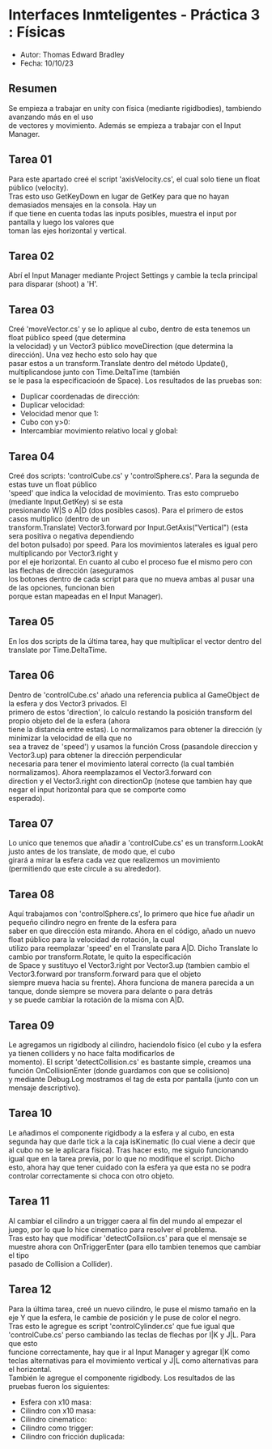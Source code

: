 # Interfaces Inmteligentes - Práctica 3 : Físicas  

- Autor: Thomas Edward Bradley  
- Fecha: 10/10/23  

## Resumen  
Se empieza a trabajar en unity con física (mediante rigidbodies), tambiendo avanzando más en el uso  
de vectores y movimiento. Además se empieza a trabajar con el Input Manager.  
## Tarea 01  
Para este apartado creé el script 'axisVelocity.cs', el cual solo tiene un float público (velocity).  
Tras esto uso GetKeyDown en lugar de GetKey para que no hayan demasiados mensajes en la consola. Hay un  
if que tiene en cuenta todas las inputs posibles, muestra el input por pantalla y luego los valores que  
toman las ejes horizontal y vertical.
## Tarea 02  
Abrí el Input Manager mediante Project Settings y cambie la tecla principal para disparar (shoot) a 'H'.
## Tarea 03  
Creé 'moveVector.cs' y se lo aplique al cubo, dentro de esta tenemos un float público speed (que determina  
la velocidad) y un Vector3 público moveDirection (que determina la dirección). Una vez hecho esto solo hay que  
pasar estos a un transform.Translate dentro del método Update(), multiplicandose junto con Time.DeltaTime (también  
se le pasa la especificacioón de Space). Los resultados de las pruebas son:  
- Duplicar coordenadas de dirección: 
- Duplicar velocidad: 
- Velocidad menor que 1: 
- Cubo con y>0: 
- Intercambiar movimiento relativo local y global: 
## Tarea 04 
Creé dos scripts: 'controlCube.cs' y 'controlSphere.cs'. Para la segunda de estas tuve un float público  
'speed' que indica la velocidad de movimiento. Tras esto compruebo (mediante Input.GetKey) si se esta  
presionando W|S o A|D (dos posibles casos). Para el primero de estos casos multiplico (dentro de un  
transform.Translate) Vector3.forward por Input.GetAxis("Vertical") (esta sera positiva o negativa dependiendo  
del boton pulsado) por speed. Para los movimientos laterales es igual pero multiplicando por Vector3.right y  
por el eje horizontal. En cuanto al cubo el proceso fue el mismo pero con las flechas de dirección (aseguramos  
los botones dentro de cada script para que no mueva ambas al pusar una de las opciones, funcionan bien  
porque estan mapeadas en el Input Manager).
## Tarea 05  
En los dos scripts de la última tarea, hay que multiplicar el vector dentro del translate por Time.DeltaTime.
## Tarea 06 
Dentro de 'controlCube.cs' añado una referencia publica al GameObject de la esfera y dos Vector3 privados. El  
primero de estos 'direction', lo calculo restando la posición transform del propio objeto del de la esfera (ahora  
tiene la distancia entre estas). Lo normalizamos para obtener la dirección (y minimizar la velocidad de ella que no  
sea a travez de 'speed') y usamos la función Cross (pasandole direccion y Vector3.up) para obtener la dirección perpendicular  
necesaria para tener el movimiento lateral correcto (la cual también normalizamos). Ahora reemplazamos el Vector3.forward con  
direction y el Vector3.right con directionOp (notese que tambien hay que negar el input horizontal para que se comporte como  
esperado).
## Tarea 07  
Lo unico que tenemos que añadir a 'controlCube.cs' es un transform.LookAt justo antes de los translate, de modo que, el cubo  
girará a mirar la esfera cada vez que realizemos un movimiento (permitiendo que este circule a su alrededor).
## Tarea 08  
Aquí trabajamos con 'controlSphere.cs', lo primero que hice fue añadir un pequeño cilindro negro en frente de la esfera para  
saber en que dirección esta mirando. Ahora en el código, añado un nuevo float público para la velocidad de rotación, la cual  
utilizo para reemplazar 'speed' en el Translate para A|D. Dicho Translate lo cambio por transform.Rotate, le quito la especificación  
de Space y sustituyo el Vector3.right por Vector3.up (tambien cambio el Vector3.forward por transform.forward para que el objeto  
siempre mueva hacia su frente). Ahora funciona de manera parecida a un tanque, donde siempre se movera para delante o para detrás  
y se puede cambiar la rotación de la misma con A|D.  
## Tarea 09  
Le agregamos un rigidbody al cilindro, haciendolo físico (el cubo y la esfera ya tienen colliders y no hace falta modificarlos de  
momento). El script 'detectCollision.cs' es bastante simple, creamos una función OnCollisionEnter (donde guardamos con que se colisiono)  
y mediante Debug.Log mostramos el tag de esta por pantalla (junto con un mensaje descriptivo).
## Tarea 10  
Le añadimos el componente rigidbody a la esfera y al cubo, en esta segunda hay que darle tick a la caja isKinematic (lo cual viene a decir que  
al cubo no se le aplicara física). Tras hacer esto, me siguio funcionando igual que en la tarea previa, por lo que no modifique el script. Dicho  
esto, ahora hay que tener cuidado con la esfera ya que esta no se podra controlar correctamente si choca con otro objeto.
## Tarea 11  
Al cambiar el cilindro a un trigger caera al fin del mundo al empezar el juego, por lo que lo hice cinematico para resolver el problema.  
Tras esto hay que modificar 'detectCollsiion.cs' para que el mensaje se muestre ahora con OnTriggerEnter (para ello tambien tenemos que cambiar el tipo  
pasado de Collision a Collider).
## Tarea 12  
Para la última tarea, creé un nuevo cilindro, le puse el mismo tamaño en la eje Y que la esfera, le cambie de posición y le puse de color el negro.  
Tras esto le agregue es script 'controlCylinder.cs' que fue igual que 'controlCube.cs' perso cambiando las teclas de flechas por I|K y J|L. Para que esto  
funcione correctamente, hay que ir al Input Manager y agregar I|K como teclas alternativas para el movimiento vertical y J|L como alternativas para el horizontal.  
También le agregue el componente rigidbody. Los resultados de las pruebas fueron los siguientes:  
- Esfera con x10 masa: 
- Cilindro con x10 masa: 
- Cilindro cinematico: 
- Cilindro como trigger: 
- Cilindro con fricción duplicada: 